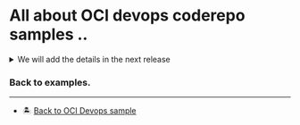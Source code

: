 All about OCI devops coderepo samples ..
=======

<details>
  <summary>We will add the details in the next release</summary>

  </details>


### Back to examples.
----

- 🏝️ [Back to OCI Devops sample](../README.md)

